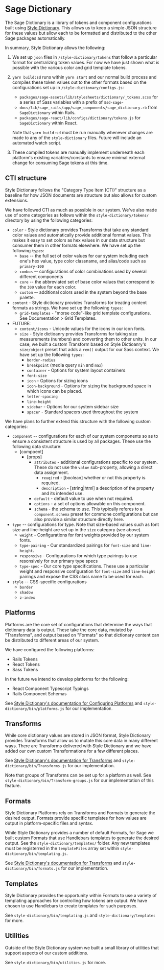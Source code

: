 # Sage Dictionary

The Sage Dictionary is a library of tokens and component configurations built using [Style Dictionary](https://amzn.github.io/style-dictionary/).
This allows us to keep a simple JSON structure for these values but allow each to be formatted and distributed to the other Sage packages automatically.

In summary, Style Dictionary allows the following:

1. We set up `json` files in `/style-dictionary/tokens` that follow a particular format for centralizing token values. For now we have just shown what is possible with the various color and grid template tokens.
2. `yarn build:sd` runs within `yarn start` and our normal build process and compiles these token values out to the other formats based on the configurations set up in `/style-dictionary/configs.js`:
    - `packages/sage-assets/lib/stylesheets/dictionary/_tokens.scss` for a series of Sass variables with a prefix of `$sd-sage-`
    - `docs/lib/sage_rails/app/sage_components/sage_dictionary.rb` from `SageDictionary` within Rails.
    - `packages/sage-react/lib/configs/dictionary/tokens.js` for `SageDictionary` within React.

    Note that `yarn build:sd` must be run manually whenever changes are made to any of the `style-dictionary` files. Future will include an automated watch script.

3. These compiled tokens are manually implement underneath each platform's existing variables/constants to ensure minimal external change for consuming Sage tokens at this time.

## CTI structure

Style Dictionary follows the "Category Type Item (CTI)" structure as a baseline for how JSON documents are structure but also allows for custom extensions.

We have followed CTI as much as possible in our system. We've also made use of some categories as follows within the `style-dictionary/tokens/` directory by using the following categories:

- `color` - Style dictionary provides Transforms that take any standard color values and automatically provide additional format values.
  This makes it easy to set colors as hex values in our data structure but consumer them in other formats elsewhere.
  We have set up the following `types`:
  - `base` -- the full set of color values for our system including each one's hex value, type color classname, and alias/code such as `primary-100`
  - `combos` -- configurations of color combinations used by several different components
  - `core` -- the abbreviated set of base color values that correspond to the `300` value for each color.
  - `custom` -- additional colors used in the system beyond the base palette.
- `content` - Style dictionary provides Transforms for treating content formats as strings.
  We have set up the following `types`:
  - `grid-templates` - "morse code"-like grid template configurations. See Documentation > Grid Templates.
- FUTURE:
  - `content/icons` - Unicode values for the icons in our icon fonts.
  - `size` - Style dictioanry provides Transforms for taking size measurements (numbers) and converting them to other units.
    In our case, we built a custom Transform based on Style Dictioanry's `size/object` preset that adds a `rem()` output for our Sass context.
    We have set up the following `types`:
    - `border-radius`
    - `breakpoint` (media query `min` and `max`)
    - `container` - Options for system layout containers
    - `font-size`
    - `icon` - Options for sizing icons
    - `icon-background` - Options for sizing the background space in which icons can be placed.
    - `letter-spacing`
    - `line-height`
    - `sidebar` - Options for our system sidebar size
    - `spacer` - Standard spacers used throughout the system

We have plans to further extend this structure with the following custom categories:

- `component` -- configurations for each of our system components so as to ensure a consistent structure is used by all packages. These use the following data structure:
  - [compoent]
    - [props]
      - `attributes` - additional configurations specific to our system. These do not use the `value` sub-property, allowing a direct data assignment.
        - `reuqired` - [boolean] whether or not this property is required.
        - `description` - [string|html] a description of the property and its intended use.
      - `default` - default value to use when not required.
      - `options` - a set of options allowable on this component.
      - `schema` - the schema to use. This typically referes to a `component.schema` preset for commone configurations but can also provide a similar structure directly here.
- `type` -- configurations for type. Note that size-based values such as font size and line-height are set up in the `size` category (see above).
  - `weight` - Configurations for font weights provided by our system fonts.
  - `type-pairing` - Our standardized pairings for `font-size` and `line-height`.
  - `responsive` - Configurations for which type pairings to use resonsively for our primary type specs
  - `type-spec` - Our core type specifications. These use a particular weight and responsive configuration for `font-size` and `line-height` pairings and expose the CSS class name to be used for each.
- `style` -- CSS-specific configurations 
  - `border`
  - `shadow`
  - `z-index`

## Platforms

Platforms are the core set of configurations that determine the ways that dictionary data is output.
These take the core data, mutated by "Transforms", and output based on "Formats" so that dictionary
content can be distributed to different areas of our system.

We have configured the following platforms:

- Rails Tokens
- React Tokens
- Sass Tokens

In the future we intend to develop platforms for the following:

- React Component Typescript Typings
- Rails Component Schemas

See [Style Dictionary's documentation for Configuring Platforms](https://amzn.github.io/style-dictionary/#/config) and `style-dictionary/bin/platforms.js` for our implementation.

## Transforms

While core dictionary values are stored in JSON format, Style Dictionary provides Transforms that allow us to mutate this core data in many different ways.
There are Transforms delivered with Style Dictionary and we have added our own custom Transformations for a few different places.

See [Style Dictionary's documentation for Transforms](https://amzn.github.io/style-dictionary/#/Transforms) and `style-dictionary/bin/Transforms.js` for our implementation.

Note that groups of Transforms can be set up for a platform as well. See `style-dictionary/bin/Transform-groups.js` for our implementation of this feature.

## Formats

Style Dictionary Platforms rely on Transforms and Formats to generate the desired output.
Formats provide specific templates for how values are output in platform-specific files and syntax.

While Style Dictionary provides a number of default Formats, for Sage we built custom Formats that use Handlebars templates to generate the desired output. See the `style-dictionary/templates/` folder.
Any new templates must be registerred in the `templateFiles` array set within `style-dictionary/bin/templating.js`.

See [Style Dictionary's documentation for Transforms](https://amzn.github.io/style-dictionary/#/formats) and `style-dictionary/bin/formats.js` for our implementation.

## Templates

Style Dictionary provides the opportunity within Formats to use a variety of templating approaches for controlling how tokens are output. We have chosen to use Handlebars to create templates for such purposes.

See `style-dictionary/bin/templating.js` and `style-dictionary/templates` for more.

## Utilities

Outside of the Style Dictionary system we built a small library of utilities that support aspects of our custom additions.

See `style-dictionary/bin/utilities.js` for more.
